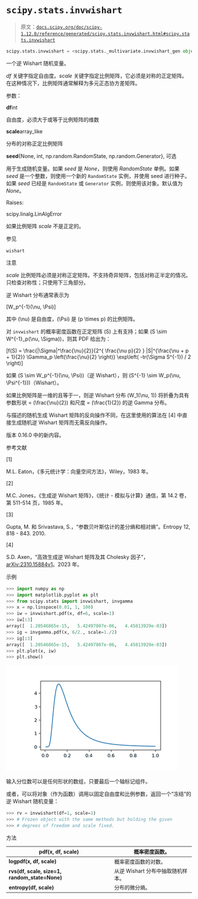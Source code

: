 # `scipy.stats.invwishart`

> 原文：[`docs.scipy.org/doc/scipy-1.12.0/reference/generated/scipy.stats.invwishart.html#scipy.stats.invwishart`](https://docs.scipy.org/doc/scipy-1.12.0/reference/generated/scipy.stats.invwishart.html#scipy.stats.invwishart)

```py
scipy.stats.invwishart = <scipy.stats._multivariate.invwishart_gen object>
```

一个逆 Wishart 随机变量。

*df* 关键字指定自由度。*scale* 关键字指定比例矩阵，它必须是对称的正定矩阵。在这种情况下，比例矩阵通常解释为多元正态协方差矩阵。

参数：

**df**int

自由度，必须大于或等于比例矩阵的维数

**scale**array_like

分布的对称正定比例矩阵

**seed**{None, int, np.random.RandomState, np.random.Generator}, 可选

用于生成随机变量。如果 *seed* 是 *None*，则使用 *RandomState* 单例。如果 *seed* 是一个整数，则使用一个新的 `RandomState` 实例，并使用 seed 进行种子。如果 *seed* 已经是 `RandomState` 或 `Generator` 实例，则使用该对象。默认值为 *None*。

Raises:

scipy.linalg.LinAlgError

如果比例矩阵 *scale* 不是正定的。

参见

`wishart`

注意

*scale* 比例矩阵必须是对称正定矩阵。不支持奇异矩阵，包括对称正半定的情况。只检查对称性；只使用下三角部分。

逆 Wishart 分布通常表示为

\[W_p^{-1}(\nu, \Psi)\]

其中 \(\nu\) 是自由度，\(\Psi\) 是 \(p \times p\) 的比例矩阵。

对 `invwishart` 的概率密度函数在正定矩阵 \(S\) 上有支持；如果 \(S \sim W^{-1}_p(\nu, \Sigma)\)，则其 PDF 给出为：

\[f(S) = \frac{|\Sigma|^\frac{\nu}{2}}{2^{ \frac{\nu p}{2} } |S|^{\frac{\nu + p + 1}{2}} \Gamma_p \left(\frac{\nu}{2} \right)} \exp\left( -tr(\Sigma S^{-1}) / 2 \right)\]

如果 \(S \sim W_p^{-1}(\nu, \Psi)\)（逆 Wishart），则 \(S^{-1} \sim W_p(\nu, \Psi^{-1})\)（Wishart）。

如果比例矩阵是一维的且等于一，则逆 Wishart 分布 \(W_1(\nu, 1)\) 将折叠为具有参数形状 = \(\frac{\nu}{2}\) 和尺度 = \(\frac{1}{2}\) 的逆 Gamma 分布。

与描述的随机生成 Wishart 矩阵的反向操作不同，在这里使用的算法在 [4] 中直接生成随机逆 Wishart 矩阵而无需反向操作。

版本 0.16.0 中的新内容。

参考文献

[1]

M.L. Eaton，《多元统计学：向量空间方法》，Wiley，1983 年。

[2]

M.C. Jones，《生成逆 Wishart 矩阵》，《统计 - 模拟与计算》通信，第 14.2 卷，第 511-514 页，1985 年。

[3]

Gupta, M. 和 Srivastava, S.，“参数贝叶斯估计的差分熵和相对熵”。Entropy 12, 818 - 843. 2010.

[4]

S.D. Axen，“高效生成逆 Wishart 矩阵及其 Cholesky 因子”，[arXiv:2310.15884v1](https://arxiv.org/abs/2310.15884v1)。2023 年。

示例

```py
>>> import numpy as np
>>> import matplotlib.pyplot as plt
>>> from scipy.stats import invwishart, invgamma
>>> x = np.linspace(0.01, 1, 100)
>>> iw = invwishart.pdf(x, df=6, scale=1)
>>> iw[:3]
array([  1.20546865e-15,   5.42497807e-06,   4.45813929e-03])
>>> ig = invgamma.pdf(x, 6/2., scale=1./2)
>>> ig[:3]
array([  1.20546865e-15,   5.42497807e-06,   4.45813929e-03])
>>> plt.plot(x, iw)
>>> plt.show() 
```

![../../_images/scipy-stats-invwishart-1_00_00.png](img/cbf521bba25326b02b172f803df134ec.png)

输入分位数可以是任何形状的数组，只要最后一个轴标记组件。

或者，可以将对象（作为函数）调用以固定自由度和比例参数，返回一个“冻结”的逆 Wishart 随机变量：

```py
>>> rv = invwishart(df=1, scale=1)
>>> # Frozen object with the same methods but holding the given
>>> # degrees of freedom and scale fixed. 
```

方法

| **pdf(x, df, scale)** | 概率密度函数。 |
| --- | --- |
| **logpdf(x, df, scale)** | 概率密度函数的对数。 |
| **rvs(df, scale, size=1, random_state=None)** | 从逆 Wishart 分布中抽取随机样本。 |
| **entropy(df, scale)** | 分布的微分熵。 |
